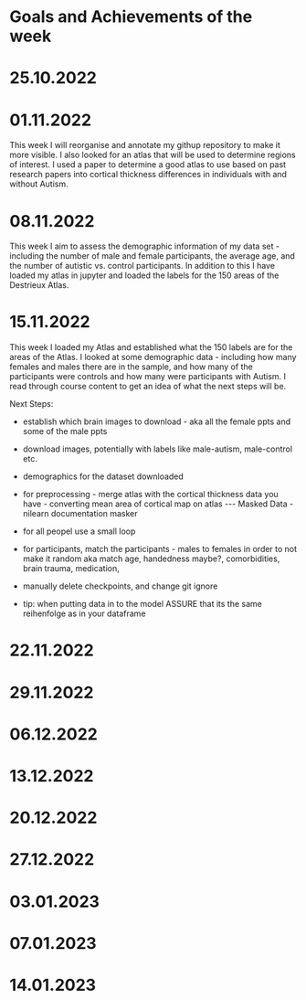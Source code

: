  # Goals and Achievements of the week 


# 25.10.2022


# 01.11.2022
This week I will reorganise and annotate my githup repository to make it more visible. I also looked for an atlas that will be used to determine regions of interest. I used a paper to determine a good atlas to use based on past research papers into cortical thickness differences in individuals with and without Autism. 

# 08.11.2022
This week I aim to assess the demographic information of my data set - including the number of male and female participants, the average age, and the number of autistic vs. control participants. In addition to this I have loaded my atlas in jupyter and loaded the labels for the 150 areas of the Destrieux Atlas. 

# 15.11.2022
 This week I loaded my Atlas and established what the 150 labels are for the areas of the Atlas. I looked at some demographic data - including how many females and males there are in the sample, and how many of the participants were controls and how many were participants with Autism. I read through course content to get an idea of what the next steps will be. 

 Next Steps:
 - establish which brain images to download - aka all the female ppts and some of the male ppts
 - download images, potentially with labels like male-autism, male-control etc. 
 - demographics for the dataset downloaded

 -  for preprocessing - merge atlas with the cortical thickness data you have - converting mean area of cortical map on atlas
 --- Masked Data - nilearn documentation masker 
 - for all peopel use a small loop 

 - for participants, match the participants - males to females in order to not make it random
 aka match age, handedness maybe?, comorbidities, brain trauma, medication, 
 - manually delete checkpoints, and change git ignore

 - tip: when putting data in to the model ASSURE that its the same reihenfolge as in your dataframe

# 22.11.2022

# 29.11.2022

# 06.12.2022

# 13.12.2022

# 20.12.2022

# 27.12.2022

# 03.01.2023

# 07.01.2023

# 14.01.2023



